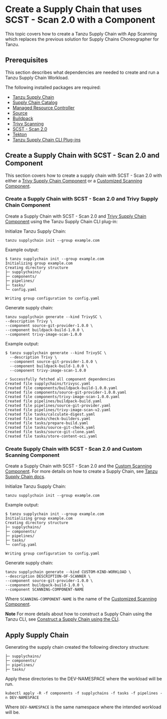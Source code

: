 # Create a Supply Chain that uses SCST - Scan 2.0 with a Component

This topic covers how to create a Tanzu Supply Chain with App Scanning which replaces the previous
solution for Supply Chains Choreographer for Tanzu.

## <a id="prerequisites"></a> Prerequisites

This section describes what dependencies are needed to create and run a Tanzu Supply Chain Workload.

The following installed packages are required:

- [Tanzu Supply Chain](../../supply-chain/platform-engineering/how-to/installing-supply-chain/about.hbs.md)
- [Supply Chain Catalog](../../supply-chain/platform-engineering/how-to/installing-supply-chain/about.hbs.md)
- [Managed Resource Controller](../../supply-chain/platform-engineering/how-to/installing-supply-chain/about.hbs.md)
- [Source](../../supply-chain/reference/catalog/about.hbs.md#source-git-provider)
- [Buildpack](../../supply-chain/reference/catalog/about.hbs.md#buildpack-build)
- [Trivy Scanning](../../supply-chain/reference/catalog/about.hbs.md#trivy-image-scan)
- [SCST - Scan 2.0](../install-app-scanning.hbs.md)
- [Tekton](../../tekton/install-tekton.hbs.md)
- [Tanzu Supply Chain CLI Plug-ins](../../supply-chain/platform-engineering/how-to/install-the-cli.hbs.md)

## <a id="supply-chain-scan-2.0"></a> Create a Supply Chain with SCST - Scan 2.0 and Component

This section covers how to create a supply chain with SCST - Scan 2.0 with either a [Trivy Supply Chain Component](./setup-supply-chain-component.hbs.md#install-trivy-sc) or a [Customized Scanning Component](./setup-supply-chain-component.hbs.md#customize-scan-component).

### <a id="scan-2.0-and-trivy"></a> Create a Supply Chain with SCST - Scan 2.0 and Trivy Supply Chain Component

Create a Supply Chain with SCST - Scan 2.0 and [Trivy Supply Chain Component](./setup-supply-chain-component.hbs.md#install-trivy-sc) using the Tanzu Supply Chain CLI plug-in:

  Initialize Tanzu Supply Chain:

  ```console
  tanzu supplychain init --group example.com
  ```

  Example output:

  ```console
  $ tanzu supplychain init --group example.com
  Initializing group example.com
  Creating directory structure
  ├─ supplychains/
  ├─ components/
  ├─ pipelines/
  ├─ tasks/
  └─ config.yaml

  Writing group configuration to config.yaml
  ```

  Generate supply chain:

  ```console
  tanzu supplychain generate --kind TrivySC \
  --description Trivy \
  --component source-git-provider-1.0.0 \
  --component buildpack-build-1.0.0 \
  --component trivy-image-scan-1.0.0
  ```

  Example output:

  ```console
  $ tanzu supplychain generate --kind TrivySC \
    --description Trivy \
    --component source-git-provider-1.0.0 \
    --component buildpack-build-1.0.0 \
    --component trivy-image-scan-1.0.0

  ✓ Successfully fetched all component dependencies
  Created file supplychains/trivysc.yaml
  Created file components/buildpack-build-1.0.0.yaml
  Created file components/source-git-provider-1.0.0.yaml
  Created file components/trivy-image-scan-1.0.0.yaml
  Created file pipelines/buildpack-build.yaml
  Created file pipelines/source-git-provider.yaml
  Created file pipelines/trivy-image-scan-v2.yaml
  Created file tasks/calculate-digest.yaml
  Created file tasks/check-builders.yaml
  Created file tasks/prepare-build.yaml
  Created file tasks/source-git-check.yaml
  Created file tasks/source-git-clone.yaml
  Created file tasks/store-content-oci.yaml
  ```

### <a id="scan-2.0-and-custom-scanning"></a> Create Supply Chain with SCST - Scan 2.0 and Custom Scanning Component

Create a Supply Chain with SCST - Scan 2.0 and the [Custom Scanning Component](./setup-supply-chain-component.hbs.md#customize-scan-component).
For more details on how to create a Supply Chain, see [Tanzu Supply Chain docs](../../supply-chain/platform-engineering/tutorials/my-first-supply-chain.hbs.md).

Initialize Tanzu Supply Chain:

```console
tanzu supplychain init --group example.com
```

Example output:

```console
$ tanzu supplychain init --group example.com
Initializing group example.com
Creating directory structure
├─ supplychains/
├─ components/
├─ pipelines/
├─ tasks/
└─ config.yaml

Writing group configuration to config.yaml
```

Generate supply chain:

```console
tanzu supplychain generate --kind CUSTOM-KIND-WORKLOAD \
--description DESCRIPTION-OF-SCANNER \
--component source-git-provider-1.0.0 \
--component buildpack-build-1.0.0 \
--component SCANNING-COMPONENT-NAME
```

Where `SCANNING-COMPONENT-NAME` is the name of the [Customized Scanning Component](./setup-supply-chain-component.hbs.md#customize-scan-component).

**Note** For more details about how to construct a Supply Chain using the Tanzu CLI, see [Construct a Supply Chain using the CLI](../../supply-chain/platform-engineering/how-to/supply-chain-authoring/construct-with-cli.hbs.md).

## <a id="apply-supply-chain"></a> Apply Supply Chain

Generating the supply chain created the following directory structure:

  ```console
  ├─ supplychains/
  ├─ components/
  ├─ pipelines/
  ├─ tasks/
  ```

Apply these directories to the DEV-NAMESPACE where the workload will be run.

```console
kubectl apply -R -f components -f supplychains -f tasks -f pipelines -n DEV-NAMESPACE
```

Where  `DEV-NAMESPACE` is the same namespace where the intended workload will be.

